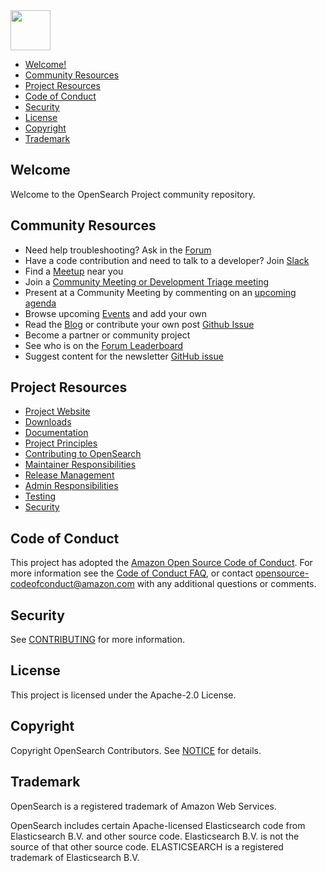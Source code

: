 <img src="https://opensearch.org/assets/img/opensearch-logo-themed.svg" height="64px">

- [Welcome!](#welcome)
- [Community Resources](#community-resources)
- [Project Resources](#project-resources)
- [Code of Conduct](#code-of-conduct)
- [Security](#security)
- [License](#license)
- [Copyright](#copyright)
- [Trademark](#trademark)

## Welcome

Welcome to the OpenSearch Project community repository.

## Community Resources

* Need help troubleshooting? Ask in the [Forum](https://forum.opensearch.org/)
* Have a code contribution and need to talk to a developer? Join [Slack](https://opensearch.org/slack.html)
* Find a [Meetup](https://www.meetup.com/pro/opensearchproject/) near you
* Join a [Community Meeting or Development Triage meeting](https://www.meetup.com/opensearch/)
* Present at a Community Meeting by commenting on an [upcoming agenda](https://forum.opensearch.org/tag/community-meeting)
* Browse upcoming [Events](https://opensearch.org/events) and add your own
* Read the [Blog](https://opensearch.org/blog) or contribute your own post [Github Issue](https://github.com/opensearch-project/project-website/issues/new?assignees=&labels=new+blog%2C+untriaged&projects=&template=blog_post.md&title=)
* Become a partner or community project
* See who is on the [Forum Leaderboard](https://forum.opensearch.org/leaderboard)
* Suggest content for the newsletter [GitHub issue](https://github.com/opensearch-project/project-website/issues/new?assignees=&labels=newsletter%2C+untriaged&projects=&template=newsletter.md&title=)

## Project Resources

* [Project Website](https://opensearch.org/)
* [Downloads](https://opensearch.org/downloads.html)
* [Documentation](https://opensearch.org/docs/)
* [Project Principles](https://opensearch.org/about.html#principles-for-development)
* [Contributing to OpenSearch](https://github.com/opensearch-project/OpenSearch/blob/main/CONTRIBUTING.md)
* [Maintainer Responsibilities](https://github.com/opensearch-project/OpenSearch/blob/main/MAINTAINERS.md)
* [Release Management](https://github.com/opensearch-project/OpenSearch/blob/main/RELEASING.md)
* [Admin Responsibilities](https://github.com/opensearch-project/OpenSearch/blob/main/ADMINS.md)
* [Testing](https://github.com/opensearch-project/OpenSearch/blob/main/TESTING.md)
* [Security](#security)

## Code of Conduct

This project has adopted the [Amazon Open Source Code of Conduct](CODE_OF_CONDUCT.md). For more information see the [Code of Conduct FAQ](https://aws.github.io/code-of-conduct-faq), or contact [opensource-codeofconduct@amazon.com](mailto:opensource-codeofconduct@amazon.com) with any additional questions or comments.

## Security

See [CONTRIBUTING](CONTRIBUTING.md#security-issue-notifications) for more information.

## License

This project is licensed under the Apache-2.0 License.

## Copyright

Copyright OpenSearch Contributors. See [NOTICE](https://github.com/opensearch-project/OpenSearch/blob/main/NOTICE.txt) for details.

## Trademark

OpenSearch is a registered trademark of Amazon Web Services.

OpenSearch includes certain Apache-licensed Elasticsearch code from Elasticsearch B.V. and other source code. Elasticsearch B.V. is not the source of that other source code. ELASTICSEARCH is a registered trademark of Elasticsearch B.V.
